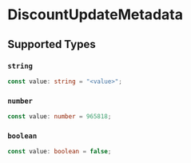 # DiscountUpdateMetadata


## Supported Types

### `string`

```typescript
const value: string = "<value>";
```

### `number`

```typescript
const value: number = 965818;
```

### `boolean`

```typescript
const value: boolean = false;
```

